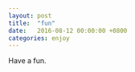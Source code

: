 ```yaml
---
layout: post
title:  "fun"
date:   2016-08-12 00:00:00 +0800
categories: enjoy
---
```


Have a fun.
